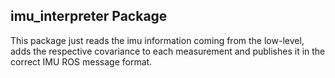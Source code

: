 ## imu_interpreter Package

This package just reads the imu information coming from the low-level, adds the respective covariance to each measurement and publishes it in the correct IMU ROS message format.